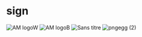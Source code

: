 # sign
![AM logoW](https://user-images.githubusercontent.com/105946669/171156836-79b2e0bf-7af1-44ca-a895-d9ceaff8f4ab.png)
![AM logoB](https://user-images.githubusercontent.com/105946669/171157024-7cdacd03-f99c-4575-8b86-d936bf69d039.png)
![Sans titre](https://user-images.githubusercontent.com/105946669/171158332-4f72d002-804a-4683-8406-44a8e482289a.png)
![pngegg (2)](https://user-images.githubusercontent.com/105946669/171159222-1cb0da30-a858-48f3-91c3-79db30d1dacf.png)

